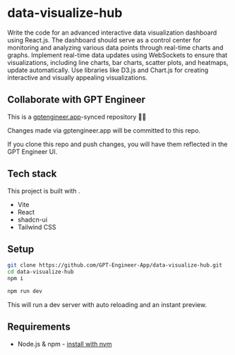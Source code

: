 # data-visualize-hub

Write the code for an advanced interactive data visualization dashboard using React.js. The dashboard should serve as a control center for monitoring and analyzing various data points through real-time charts and graphs. Implement real-time data updates using WebSockets to ensure that visualizations, including line charts, bar charts, scatter plots, and heatmaps, update automatically. Use libraries like D3.js and Chart.js for creating interactive and visually appealing visualizations.

## Collaborate with GPT Engineer

This is a [gptengineer.app](https://gptengineer.app)-synced repository 🌟🤖

Changes made via gptengineer.app will be committed to this repo.

If you clone this repo and push changes, you will have them reflected in the GPT Engineer UI.

## Tech stack

This project is built with .

- Vite
- React
- shadcn-ui
- Tailwind CSS

## Setup

```sh
git clone https://github.com/GPT-Engineer-App/data-visualize-hub.git
cd data-visualize-hub
npm i
```

```sh
npm run dev
```

This will run a dev server with auto reloading and an instant preview.

## Requirements

- Node.js & npm - [install with nvm](https://github.com/nvm-sh/nvm#installing-and-updating)
